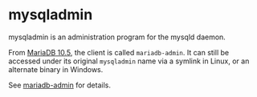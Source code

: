 
# mysqladmin

mysqladmin is an administration program for the mysqld daemon.


From [MariaDB 10.5](../../../release-notes/mariadb-community-server/what-is-mariadb-105.md), the client is called `mariadb-admin`. It can still be accessed under its original `mysqladmin` name via a symlink in Linux, or an alternate binary in Windows.


See [mariadb-admin](../mariadb-admin.md) for details.

